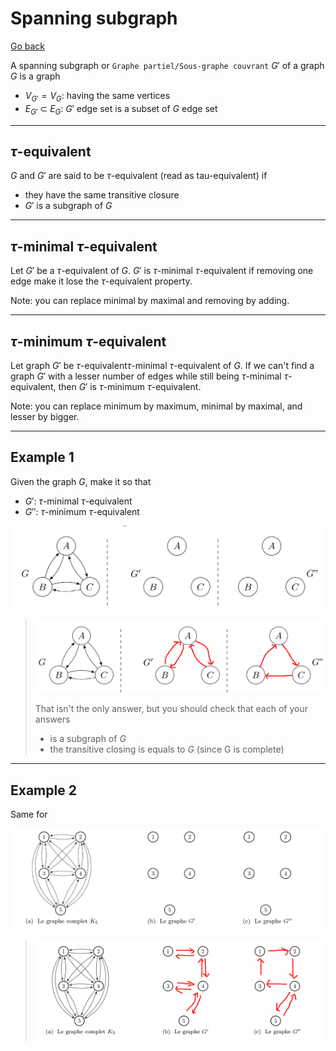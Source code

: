 # Spanning subgraph

[Go back](..#advanced-terminology)

A spanning subgraph or `Graphe partiel/Sous-graphe couvrant` $G'$ of a graph $G$ is a graph 

* $V_{G'} = V_G$: having the same vertices
* $E_{G'}\ \subset\ E_G$: $G'$ edge set is a subset of $G$ edge set

<hr class="sl">

## $\tau$-equivalent

$G$ and $G'$ are said to be $\tau$-equivalent (read as tau-equivalent) if

* they have the same transitive closure
* $G'$ is a subgraph of $G$

<hr class="sr">

## $\tau$-minimal $\tau$-equivalent

Let $G'$ be a $\tau$-equivalent of $G$. $G'$ is $\tau$-minimal $\tau$-equivalent if removing one edge make it lose the $\tau$-equivalent property.

Note: you can replace minimal by maximal and removing by adding.

<hr class="sl">

## $\tau$-minimum $\tau$-equivalent

Let graph $G'$ be $\tau$-equivalent$\tau$-minimal $\tau$-equivalent of $G$. If we can't find a graph $G'$ with a lesser number of edges while still being $\tau$-minimal $\tau$-equivalent, then $G'$ is $\tau$-minimum $\tau$-equivalent.

Note: you can replace minimum by maximum, minimal by maximal, and lesser by bigger.

<hr class="sr">

## Example 1

Given the graph $G$, make it so that

* $G'$: $\tau$-minimal $\tau$-equivalent
* $G''$: $\tau$-minimum $\tau$-equivalent

![Example 1 - graphs](images/partial/partial1.png)

<blockquote class="spoiler">

![Example 1 - answer](images/partial/partial1-ans.png)

That isn't the only answer, but you should check that each of your answers

* is a subgraph of $G$
* the transitive closing is equals to $G$ (since G is complete)
</blockquote>

<hr class="sl">

## Example 2

Same for

![Example 2 - graphs](images/partial/partial2.png)

<blockquote class="spoiler">

![Example 2 - answer](images/partial/partial2-ans.png)
</blockquote>
